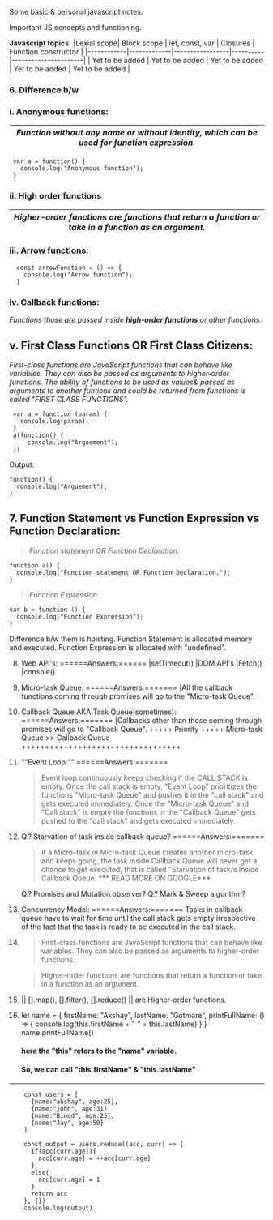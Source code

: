 Some basic & personal javascript notes.

Important JS concepts and functioning.

<!-- | Syntax      | Description | new |
| ----------- | ----------- | --- |
| Header      | Title       | new |
| Paragraph   | Text        | new | -->

**Javascript topics:**
 |Lexial scope| Block scope | let, const, var | Closures | Function constructor |
 |------------|-------------|-----------------|----------|----------------------|
 | Yet to be added | Yet to be added | Yet to be added | Yet to be added | Yet to be added |
 
<!-- ### 1. Lexial scope
### 2. Block scope
### 3. let, const, var
### 4. Closures
### 5. Function constructor -->
### 6. Difference b/w 
### i. Anonymous functions:
 | _Function without any **name** or without **identity**, which can be used for function expression._ |
 |---|
  
     var a = function() {
       console.log("Anonymous function");
     }
  
  ### ii. High order functions
  | _Higher-order functions are functions that return a function or take in a function as an argument._|
  |---|
    
  ### iii. Arrow functions:
  
	  const arrowFunction = () => {
	    console.log("Arrow function");
	  }
	
  ### iv. Callback functions:
  _Functions those are passed inside **high-order functions** or other functions._
    
  ## v. First Class Functions OR First Class Citizens:
  _First-class functions are JavaScript functions that can behave like variables. They can also be passed as arguments to higher-order functions.
  The ability of functions to be used as values& passed as arguments to another funtions and could be returned from functions is called "FIRST CLASS FUNCTIONS"._
		
	 var a = function (param) {
	   console.log(param);
	 }
	 a(function() {
	     console.log("Arguement");
	 })
   Output: 
                                              
	function() {
	  console.log("Arguement");
	}
	
	
## 7. Function Statement vs Function Expression vs Function Declaration:
> _Function statement OR Function Declaration:_
	
	function a() { 
	  console.log("Function statement OR Function Declaration.");
	}
	
> _Function Expression:_

	var b = function () {
	  console.log("Function Expression");
	}
		
Difference b/w them is hoisting.
	Function Statement is allocated memory and executed.
	Function Expression is allocated with "undefined".

8. Web API's:
	======Answers:======
	|setTimeout()
	|DOM API's
	|Fetch()
	|console()

9. Micro-task Queue:
	======Answers:=======
	|All the callback functions coming through promises 
		will go to the "Micro-task Queue".

10. Callback Queue AKA Task Queue(sometimes):
	======Answers:=======
	|Callbacks other than those coming through promises 
		will go to "Callback Queue".
				+++++ Priority +++++
			Micro-task Queue >> Callback Queue
			++++++++++++++++++++++++++++++++++

11. ""Event Loop:""
	======Answers:=======
	> Event loop continuously keeps checking if the 
	  CALL STACK is empty.
	> Once the call stack is empty, "Event Loop" prioritizes
	  the functions "Micro-task Queue" and pushes it in
	  the "call stack" and gets executed immediately.
	> Once the "Micro-task Queue" and "Call stack" is empty
	  the functions in the "Callback Queue" gets pushed to
	  the "call stack" and gets executed immediately.

12. Q.? Starvation of task inside callback queue?
	======Answers:=======
	> If a Micro-task in Micro-task Queue creates another
	  micro-task and keeps going, the task inside Callback
	  Queue will never get a chance to get executed, 
	  that is called "Starvation of task/s inside Callback
	  Queue.   *** READ MORE ON GOOGLE***

	Q.? Promises and Mutation observer?
	Q.? Mark & Sweep algorithm?

13. Concurrency Model:
	======Answers:=======
	Tasks in callback queue have to wait for time until the 
	call stack gets empty irrespective of the fact that the 
	task is ready to be executed in the call stack.

14. > First-class functions are JavaScript functions that 
	  can behave like variables. They can also be passed 
	  as arguments to higher-order functions.

	> Higher-order functions are functions that return a 
	  function or take in a function as an argument.	
	
15. || [].map(), [].filter(), [].reduce() 
	|| are Higher-order functions.
	
16. let name = {
	  firstName: "Akshay",
	  lastName: "Gotmare",
	  printFullName: () => {
		console.log(this.firstName + " " + this.lastName)
	  }
	}
	name.printFullName()
	
	#### here the "this" refers to the "name" variable.
	#### So, we can call "this.firstName" & "this.lastName"
---------------------------------------

		const users = [
		  {name:"akshay", age:25},
		  {name:"john", age:31},
		  {name:"Binod", age:25},
		  {name:"Jay", age:50}
		]

		const output = users.reduce((acc, curr) => {
		  if(acc[curr.age]){
		    acc[curr.age] = ++acc[curr.age]
		  }
		  else{
		    acc[curr.age] = 1
		  }
		  return acc
		}, {})
		console.log(output)
